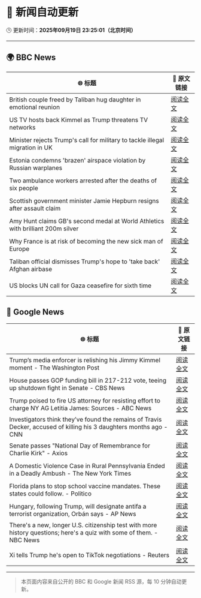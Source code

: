 # 🧠 新闻自动更新

🕒 更新时间：**2025年09月19日 23:25:01（北京时间）**

---

## 🌍 BBC News

| 🌐 标题 | 🔗 原文链接 |
|--------|-------------|
| British couple freed by Taliban hug daughter in emotional reunion | [阅读全文](https://www.bbc.com/news/articles/c0q7l8ewj0wo?at_medium=RSS&at_campaign=rss) |
| US TV hosts back Kimmel as Trump threatens TV networks | [阅读全文](https://www.bbc.com/news/articles/clyxjve3pe2o?at_medium=RSS&at_campaign=rss) |
| Minister rejects Trump's call for military to tackle illegal migration in UK | [阅读全文](https://www.bbc.com/news/articles/c04qre9l0v3o?at_medium=RSS&at_campaign=rss) |
| Estonia condemns 'brazen' airspace violation by Russian warplanes | [阅读全文](https://www.bbc.com/news/articles/czrp6p5mj3zo?at_medium=RSS&at_campaign=rss) |
| Two ambulance workers arrested after the deaths of six people | [阅读全文](https://www.bbc.com/news/articles/cvgvnvnm0vro?at_medium=RSS&at_campaign=rss) |
| Scottish government minister Jamie Hepburn resigns after assault claim | [阅读全文](https://www.bbc.com/news/articles/ceq2y0npj32o?at_medium=RSS&at_campaign=rss) |
| Amy Hunt claims GB's second medal at World Athletics with brilliant 200m silver | [阅读全文](https://www.bbc.com/sport/athletics/articles/c701x1wn5rno?at_medium=RSS&at_campaign=rss) |
| Why France is at risk of becoming the new sick man of Europe | [阅读全文](https://www.bbc.com/news/articles/cvg9n6vr2eyo?at_medium=RSS&at_campaign=rss) |
| Taliban official dismisses Trump's hope to 'take back' Afghan airbase | [阅读全文](https://www.bbc.com/news/articles/c24rz9jeyjjo?at_medium=RSS&at_campaign=rss) |
| US blocks UN call for Gaza ceasefire for sixth time | [阅读全文](https://www.bbc.com/news/articles/ce3yj41083no?at_medium=RSS&at_campaign=rss) |

## 📰 Google News

| 🌐 标题 | 🔗 原文链接 |
|--------|-------------|
| Trump’s media enforcer is relishing his Jimmy Kimmel moment - The Washington Post | [阅读全文](https://news.google.com/rss/articles/CBMirwFBVV95cUxPcmZlMXJvTWhzMUN3UVdxVEdWZldwRE1ialZQX2RSeGlKSlB2SVg2SlJ6ZXFIaWc0dUVic2RxQUVMUW9rY19RZ28tY0k4RmJTSXNaNW10aEVNdUtQTENWN2M3UXZ5WW5FVnNicXY5TmgxRlc0V2RzMk5hNFZBTlVfaVBJQzZ2MDRNWURLMEp3TzFqNm8xb2txVUY3c3FBUHJuRVIyazRmbDFOYm9LdmdZ?oc=5) |
| House passes GOP funding bill in 217-212 vote, teeing up shutdown fight in Senate - CBS News | [阅读全文](https://news.google.com/rss/articles/CBMibEFVX3lxTE9odkpsM0hwUVBSSnVVUl95Z2gzeFJEODdrNGV6S1BPNll1VlZuZ2F5SF9LY1ZJTVh3WHRvZUtYRzAwdEp3SVRpWDd5RVZwa2lROEtRd3piMFc2TElkMGJzYWwwVHVidzQ1RTlVcNIBckFVX3lxTFAyNWRNeXNlVlh2bDlsRnhISUM4TktaX1ZTNFlXNThjV0VjRnNtZENVYkNSNW1vcWJxR0hTMzQ1MXBEbndaZUFZY3FYeEZFMnk1TUdRRHJWQl93NFdFU2c3Y3ZFYjlmdFZwdjZKZEU3aTdsZw?oc=5) |
| Trump poised to fire US attorney for resisting effort to charge NY AG Letitia James: Sources - ABC News | [阅读全文](https://news.google.com/rss/articles/CBMinwFBVV95cUxNYjFUR0ZpakhnRHFmcF9RX0p6YWFGQlQtMWR0UXpUeVNXUE02SUtrVXZFbVBiaTJET092Rnp3Z3JsM2kyQ2M2REN3bHdDVnN5Nkl3Tm4xNXZpU1BFRkE5VVRQUC14U3l5OEU5WGstSHNrS2YxdGdDN29SaEtJaXZ2d3B3M2ZkLTBDRWJvZTZ6dndxT2xLR2dlOE9MVm5yUjDSAaQBQVVfeXFMUG9NdzFNdlhNQTg1VVk2b2JOSmxyOXIwdjJVRVo5dHVvTDk1V3N5dGhONGxIdElJSWhBQm9XM1R1bUVCNm9VMnZpbWttc0tNaV9DLXcwekJMMVNjZFhRSlZKdUVKaGpfLWJNLWowOGhOYVpoTmlOeFJtWnNqTkU4Wldhc1JXVnNHOVpudWxLWThCY29Ra2pFa2tzZmhaU3c2Y3BFRks?oc=5) |
| Investigators think they’ve found the remains of Travis Decker, accused of killing his 3 daughters months ago - CNN | [阅读全文](https://news.google.com/rss/articles/CBMif0FVX3lxTE84RUgtWHdzZlo4aTY2X08yMUZPOHRPUkRPdDNDSTdLZmEwT2IxenZHOGx2SW1sbGR1TjloYm5WMUlYeDFkU2tqYUt0aHVGU0xnZVJmdXM5OFFFem81LXZOcnk0OVJoejFIYjU4YnhaeVdaR1RuY25EOVgzcUd1NnM?oc=5) |
| Senate passes "National Day of Remembrance for Charlie Kirk" - Axios | [阅读全文](https://news.google.com/rss/articles/CBMigwFBVV95cUxORl8tSWZCUDhCNHlTZHJEbHBadWNsN1kyb1AzVFY4aUp4RmpDX29UMlVjSDdMSGhlWWZoTE9yZjR2VmJWazBlTF95VHE3S2NMT2V0eUdERktwQWxtMldWeV9EQVJJNFM3amlMRTBCZXA0dmZ3R0M5Z0dtOWFlVkxSYk5sQQ?oc=5) |
| A Domestic Violence Case in Rural Pennsylvania Ended in a Deadly Ambush - The New York Times | [阅读全文](https://news.google.com/rss/articles/CBMihgFBVV95cUxPQkN1UWx4YzlOaHBxNmtNeUtHTTRDYVJ5UzFycXRkVnNicHZwNUYxVXhGUndraVljUUlPdmdFZkN5N2lLQ0RtUW9XR0ZTMzEtOGtjdHVSa09yMEtXQXMyakJ6TlowVE5kM3FpaTFPRE9VS2pGazA5enRpRW1DdkUwZElLMHlkQQ?oc=5) |
| Florida plans to stop school vaccine mandates. These states could follow. - Politico | [阅读全文](https://news.google.com/rss/articles/CBMiigFBVV95cUxQY1VJR1BJMnRyTjhrLTNVN0JNSFpOTUtVbnFMSVNPR25yVmhmVVdyVjFlWmQybW1fVVY1dlpfb296VmxIMWgxcHRLSk51YVBITU1WNldRQVN2cVZkUGxhTllJYlMxQWU3TzRrUFkzU1QzSzV2ZlN6Wm00a2E2d1BaS3oxZDJhMUJ4T2c?oc=5) |
| Hungary, following Trump, will designate antifa a terrorist organization, Orbán says - AP News | [阅读全文](https://news.google.com/rss/articles/CBMirgFBVV95cUxQSkhVSmJiZkk5RVVrcW5pREtXZ0ltcnFocktuTmFCUWdPdS0zYTdqMWFtc2VGWUdaSlVDOERNQjZ2ZXJLcHltR2diM1o0bm1DZzg4bzcxX3RQc3ZKSU8yZUo0a2t2UElIQWRndnFSRURBWFBSbFQyMmVlOEJTQ2Y1encwUGZEYTRtV2lJRU8tMkNybklLSi1CdlpCR2JyNGRZZzNQa1dCRUdDZHpZcmc?oc=5) |
| There's a new, longer U.S. citizenship test with more history questions; here's a quiz with some of them. - NBC News | [阅读全文](https://news.google.com/rss/articles/CBMimgFBVV95cUxQSFc5TEFoTHFpRFhJU19fbEtjVUhKRlhvU3IwN01fYXRicU5tX2ZFckdNYjA0Qm9Mc2M0Z0kzc1NxQ3VSTE1GUGlpaWJENW03SHRfTmNNdGV0Ujc4NXpaNWI3T2wwZnZlcS15SFJCMmNJVkZQcXlyOEtvU2pUNDhWMllNMmlsNTNiSmNObTNoMFhVY2pURVFIVGpR0gFWQVVfeXFMTjlVYWxOc2psOGRLSllLSms5bjZjZGVXdTg3Q1RrQUJ3ZFZlVXFTYkVfUlFmdDY3QUVkdnhoSmF4ZEp6MkM1Z2xhYWlXYl9GdXdESzlKMkE?oc=5) |
| Xi tells Trump he's open to TikTok negotiations - Reuters | [阅读全文](https://news.google.com/rss/articles/CBMinAFBVV95cUxQX05Cb2FmSGlFZHVpNGljUUVpT1lTbURiTS1xNzJNNUFwS2ZpWFE2WDA5S1FpdEV2MFlialBYVVJzVXUzVXdnVzNhM1d5YXVmVVlEWl9lX1hmQ1ZsRm1KVWVpZlRlVWZ3ZFZ3VDdSczcwZF8tNjdXaEVub01Bb21kdjgwbzJjcE5nbDViM0hTSTZCVjVxZl9najZsdTU?oc=5) |

---
> 本页面内容来自公开的 BBC 和 Google 新闻 RSS 源，每 10 分钟自动更新。